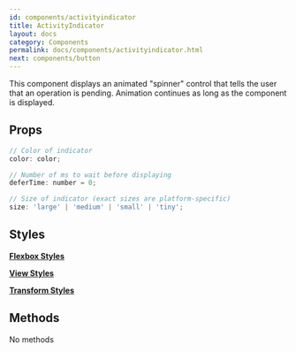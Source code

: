 ```yaml
---
id: components/activityindicator
title: ActivityIndicator
layout: docs
category: Components
permalink: docs/components/activityindicator.html
next: components/button
---
```


This component displays an animated "spinner" control that tells the user that an operation is pending. Animation continues as long as the component is displayed.

## Props
``` javascript
// Color of indicator
color: color;

// Number of ms to wait before displaying
deferTime: number = 0;

// Size of indicator (exact sizes are platform-specific)
size: 'large' | 'medium' | 'small' | 'tiny';
```

## Styles
[**Flexbox Styles**](/docs/styles.html#flexbox-style-attributes)

[**View Styles**](/docs/styles.html#view-style-attributes)

[**Transform Styles**](/docs/styles.html#transform-style-attributes)


## Methods
No methods

